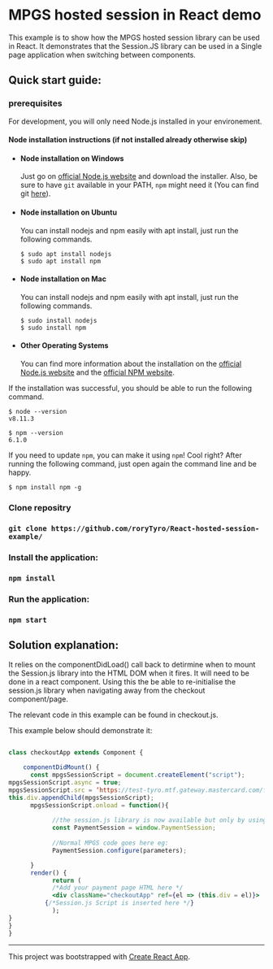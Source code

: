 # MPGS hosted session in React demo 
This example is to show how the MPGS hosted session library can be used in React. It demonstrates that the Session.JS library can be used in a Single page application when switching between components. 

## Quick start guide:

### prerequisites

For development, you will only need Node.js installed in your environement.

#### Node installation instructions (if not installed already otherwise skip)
- #### Node installation on Windows

  Just go on [official Node.js website](https://nodejs.org/) and download the installer.
Also, be sure to have `git` available in your PATH, `npm` might need it (You can find git [here](https://git-scm.com/)).

- #### Node installation on Ubuntu

  You can install nodejs and npm easily with apt install, just run the following commands.

      $ sudo apt install nodejs
      $ sudo apt install npm
      
- #### Node installation on Mac

  You can install nodejs and npm easily with apt install, just run the following commands.

      $ sudo install nodejs
      $ sudo install npm

- #### Other Operating Systems
  You can find more information about the installation on the [official Node.js website](https://nodejs.org/) and the [official NPM website](https://npmjs.org/).

If the installation was successful, you should be able to run the following command.

    $ node --version
    v8.11.3

    $ npm --version
    6.1.0

If you need to update `npm`, you can make it using `npm`! Cool right? After running the following command, just open again the command line and be happy.

    $ npm install npm -g


### Clone repositry 
### `git clone https://github.com/roryTyro/React-hosted-session-example/`

### Install the application: 
### `npm install`

### Run the application: 

### `npm start`

## Solution explanation:
It relies on the componentDidLoad() call back to detirmine when to mount the Session.js library into the HTML DOM when it fires. It will need to be done in a react component. Using this the be able to re-initialise the session.js library when navigating away from the checkout component/page. 

The relevant code in this example can be found in checkout.js.

This example below should demonstrate it:

```jsx

class checkoutApp extends Component {

    componentDidMount() {
      const mpgsSessionScript = document.createElement("script");    
mpgsSessionScript.async = true;
mpgsSessionScript.src = ‘https://test-tyro.mtf.gateway.mastercard.com/form/version/58/merchant/TYRO_318/session.js’;    
this.div.appendChild(mpgsSessionScript);
      mpgsSessionScript.onload = function(){
            
            //the session.js library is now available but only by using window.[function], store it in an object called PaymentSession for ease of use: 
            const PaymentSession = window.PaymentSession;
      
            //Normal MPGS code goes here eg: 
            PaymentSession.configure(parameters);

      }
      render() {
            return (
            /*Add your payment page HTML here */
            <div className="checkoutApp" ref={el => (this.div = el)}>
          {/*Session.js Script is inserted here */}
            );
}
}
}

```

___
This project was bootstrapped with [Create React App](https://github.com/facebook/create-react-app).

